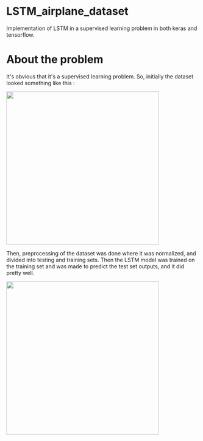 # LSTM_airplane_dataset

Implementation of LSTM in a supervised learning problem in both keras and tensorflow.

# About the problem

It's obvious that it's a supervised learning problem. So, initially the dataset looked something like this :

<img src = "https://user-images.githubusercontent.com/38986305/46236719-c4923c80-c39d-11e8-9e66-698b50ed04c5.JPG" width = "400"/>


Then, preprocessing of the dataset was done where it was normalized, and divided into testing and training sets. Then the LSTM model was trained on the training set and was made to predict the test set outputs, and it did pretty well.

<img src = "https://user-images.githubusercontent.com/38986305/46236718-c3f9a600-c39d-11e8-9dc3-456c9a617c4a.JPG" width = "400"/>
